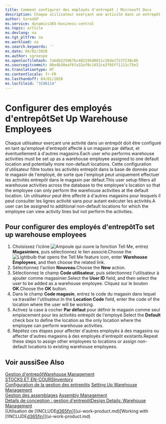 ```yaml
---
title: Comment configurer des employés d'entrepôt | Microsoft Docs
description: Chaque utilisateur exerçant une activité dans un entrepôt doit être configuré en tant qu'employé d'entrepôt affecté à un magasin par défaut, et éventuellement à d'autres magasins.
author: SorenGP
ms.service: dynamics365-business-central
ms.topic: article
ms.devlang: na
ms.tgt_pltfrm: na
ms.workload: na
ms.search.keywords: ''
ms.date: 04/01/2020
ms.author: sgroespe
ms.openlocfilehash: 7abdb225967bc402195d0811c26de1f237238c8b
ms.sourcegitcommit: 88e4b30eaf6fa32af0c1452ce2f85ff1111c75e2
ms.translationtype: HT
ms.contentlocale: fr-FR
ms.lasthandoff: 04/01/2020
ms.locfileid: "3196114"
---
```

# <a name="set-up-warehouse-employees"></a><span data-ttu-id="3fdac-103">Configurer des employés d'entrepôt</span><span class="sxs-lookup"><span data-stu-id="3fdac-103">Set Up Warehouse Employees</span></span>
<span data-ttu-id="3fdac-104">Chaque utilisateur exerçant une activité dans un entrepôt doit être configuré en tant qu'employé d'entrepôt affecté à un magasin par défaut, et éventuellement à d'autres magasins.</span><span class="sxs-lookup"><span data-stu-id="3fdac-104">Each user who performs warehouse activities must be set up as a warehouse employee assigned to one default location and potentially more non-default locations.</span></span> <span data-ttu-id="3fdac-105">Cette configuration d'utilisateur filtre toutes les activités entrepôt dans la base de donnée pour le magasin de l'employé, de sorte que l'employé peut uniquement effectuer les activités entrepôt dans le magasin par défaut.</span><span class="sxs-lookup"><span data-stu-id="3fdac-105">This user setup filters all warehouse activities across the database to the employee's location so that the employee can only perform the warehouse activities at the default location.</span></span> <span data-ttu-id="3fdac-106">Un utilisateur peut être affecté à d'autres magasins pour lesquels il peut consulter les lignes activité sans pour autant exécuter les activités.</span><span class="sxs-lookup"><span data-stu-id="3fdac-106">A user can be assigned to additional non-default locations for which the employee can view activity lines but not perform the activities.</span></span>

## <a name="to-set-up-warehouse-employees"></a><span data-ttu-id="3fdac-107">Pour configurer des employés d'entrepôt</span><span class="sxs-lookup"><span data-stu-id="3fdac-107">To set up warehouse employees</span></span>  
1.  <span data-ttu-id="3fdac-108">Choisissez l'icône ![Ampoule qui ouvre la fonction Tell Me](media/ui-search/search_small.png "Dites-moi ce que vous voulez faire"), entrez **Magasiniers**, puis sélectionnez le lien associé.</span><span class="sxs-lookup"><span data-stu-id="3fdac-108">Choose the ![Lightbulb that opens the Tell Me feature](media/ui-search/search_small.png "Tell me what you want to do") icon, enter **Warehouse Employees**, and then choose the related link.</span></span>  
2. <span data-ttu-id="3fdac-109">Sélectionnez l'action **Nouveau**.</span><span class="sxs-lookup"><span data-stu-id="3fdac-109">Choose the **New** action.</span></span>  
3. <span data-ttu-id="3fdac-110">Sélectionnez le champ **Code utilisateur**, puis sélectionnez l'utilisateur à ajouter comme magasinier.</span><span class="sxs-lookup"><span data-stu-id="3fdac-110">Select the **User ID** field, and then select the user to be added as a warehouse employee.</span></span> <span data-ttu-id="3fdac-111">Cliquez sur le bouton **OK**.</span><span class="sxs-lookup"><span data-stu-id="3fdac-111">Choose the **OK** button.</span></span>  
6.  <span data-ttu-id="3fdac-112">Dans le champ **Code magasin**, entrez le code du magasin dans lequel va travailler l'utilisateur.</span><span class="sxs-lookup"><span data-stu-id="3fdac-112">In the **Location Code** field, enter the code of the location where the user will be working.</span></span>  
7.  <span data-ttu-id="3fdac-113">Activez la case à cocher **Par défaut** pour définir le magasin comme seul emplacement pour les activités entrepôt de l'employé.</span><span class="sxs-lookup"><span data-stu-id="3fdac-113">Select the **Default** check box to define the location as the only location where the employee can perform warehouse activities.</span></span>  
8.  <span data-ttu-id="3fdac-114">Répétez ces étapes pour affecter d'autres employés à des magasins ou affecter d'autres magasins à des employés d'entrepôt existants.</span><span class="sxs-lookup"><span data-stu-id="3fdac-114">Repeat these steps to assign other employees to locations or assign non-default locations to existing warehouse employees.</span></span>  

## <a name="see-also"></a><span data-ttu-id="3fdac-115">Voir aussi</span><span class="sxs-lookup"><span data-stu-id="3fdac-115">See Also</span></span>  
[<span data-ttu-id="3fdac-116">Gestion d'entrepôt</span><span class="sxs-lookup"><span data-stu-id="3fdac-116">Warehouse Management</span></span>](warehouse-manage-warehouse.md)  
[<span data-ttu-id="3fdac-117">STOCKS ET EN-COURS</span><span class="sxs-lookup"><span data-stu-id="3fdac-117">Inventory</span></span>](inventory-manage-inventory.md)  
<span data-ttu-id="3fdac-118">[Configuration de la gestion des entrepôts](warehouse-setup-warehouse.md)   </span><span class="sxs-lookup"><span data-stu-id="3fdac-118">[Setting Up Warehouse Management](warehouse-setup-warehouse.md)   </span></span>  
<span data-ttu-id="3fdac-119">[Gestion des assemblages](assembly-assemble-items.md)  </span><span class="sxs-lookup"><span data-stu-id="3fdac-119">[Assembly Management](assembly-assemble-items.md)  </span></span>  
[<span data-ttu-id="3fdac-120">Détails de conception : gestion d'entrepôt</span><span class="sxs-lookup"><span data-stu-id="3fdac-120">Design Details: Warehouse Management</span></span>](design-details-warehouse-management.md)  
<span data-ttu-id="3fdac-121">[Utilisation de [!INCLUDE[d365fin](includes/d365fin_md.md)]](ui-work-product.md)</span><span class="sxs-lookup"><span data-stu-id="3fdac-121">[Working with [!INCLUDE[d365fin](includes/d365fin_md.md)]](ui-work-product.md)</span></span>  
